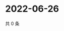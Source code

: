 # 2022-06-26

共 0 条

<!-- BEGIN WEIBO -->
<!-- 最后更新时间 Sun Jun 26 2022 19:00:57 GMT+0800 (China Standard Time) -->

<!-- END WEIBO -->
